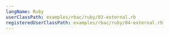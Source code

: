 ```yaml
---
langName: Ruby
userClassPath: examples/rbac/ruby/03-external.rb
registeredUserClassPath: examples/rbac/ruby/04-external.rb
---
```

